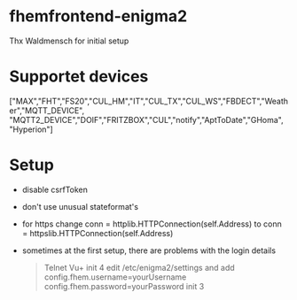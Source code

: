 # fhemfrontend-enigma2
Thx Waldmensch for initial setup

# Supportet devices

["MAX","FHT","FS20","CUL_HM","IT","CUL_TX","CUL_WS","FBDECT","Weather","MQTT_DEVICE",
"MQTT2_DEVICE","DOIF","FRITZBOX","CUL","notify","AptToDate","GHoma", "Hyperion"]

# Setup

- disable csrfToken
- don't use unusual stateformat's
- for https change
  conn = httplib.HTTPConnection(self.Address)
  to
  conn = httpslib.HTTPConnection(self.Address)
  
- sometimes at the first setup, there are problems with the login details

  >Telnet Vu+
  >init 4
  >edit /etc/enigma2/settings and add
   >config.fhem.username=yourUsername
   >config.fhem.password=yourPassword
  >init 3
